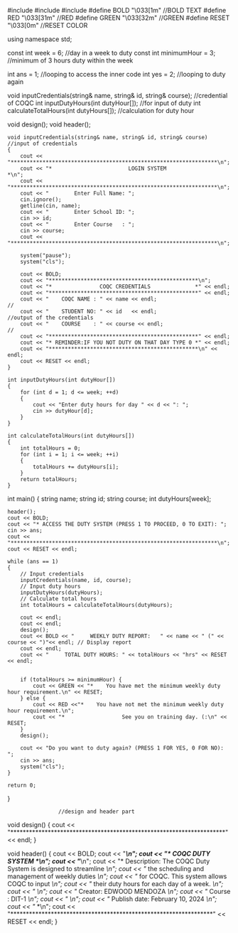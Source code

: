 #include <iostream>
#include <string>
#include <iomanip>
#define BOLD    "\033[1m"  //BOLD TEXT
#define RED     "\033[31m" //RED
#define GREEN   "\033[32m" //GREEN
#define RESET   "\033[0m"  //RESET COLOR

using namespace std;

const int week = 6;         //day in a week to duty
const int minimumHour = 3;  //minimum of 3 hours duty within the week

int ans = 1; //looping to access the inner code
int yes = 2; //looping to duty again

void inputCredentials(string& name, string& id, string& course); //credential of COQC
int inputDutyHours(int dutyHour[]);                             //for input of duty
int calculateTotalHours(int dutyHours[]);                        //calculation for duty hour

void design();
void header();

    void inputCredentials(string& name, string& id, string& course) //input of credentials
    {
        cout << "*****************************************************************\n";
        cout << "*                        LOGIN SYSTEM                           *\n";
        cout << "*****************************************************************\n";
        cout << "        Enter Full Name: ";
        cin.ignore();
        getline(cin, name);
        cout << "        Enter School ID: ";
        cin >> id;
        cout << "        Enter Course   : ";
        cin >> course;
        cout << "*****************************************************************\n";

        system("pause");
        system("cls");

        cout << BOLD;
        cout << "***********************************************\n";
        cout << "*               COQC CREDENTIALS              *" << endl;
        cout << "***********************************************" << endl;
        cout << "    COQC NAME : " << name << endl;                         //
        cout << "    STUDENT NO: " << id   << endl;                         //output of the credentials
        cout << "    COURSE    : " << course << endl;                       //
        cout << "***********************************************" << endl;
        cout << "* REMINDER:IF YOU NOT DUTY ON THAT DAY TYPE 0 *" << endl;
        cout << "***********************************************\n" << endl;
        cout << RESET << endl;
    }

    int inputDutyHours(int dutyHour[])
    {
        for (int d = 1; d <= week; ++d)
        {
            cout << "Enter duty hours for day " << d << ": ";
            cin >> dutyHour[d];
        }
    }

    int calculateTotalHours(int dutyHours[])
    {
        int totalHours = 0;
        for (int i = 1; i <= week; ++i)
        {
            totalHours += dutyHours[i];
        }
        return totalHours;
    }



int main() {
    string name;
    string id;
    string course;
    int dutyHours[week];

    header();
    cout << BOLD;
    cout << "* ACCESS THE DUTY SYSTEM (PRESS 1 TO PROCEED, 0 TO EXIT): ";
    cin >> ans;
    cout << "*****************************************************************\n";
    cout << RESET << endl;

    while (ans == 1)
    {
        // Input credentials
        inputCredentials(name, id, course);
        // Input duty hours
        inputDutyHours(dutyHours);
        // Calculate total hours
        int totalHours = calculateTotalHours(dutyHours);

        cout << endl;
        cout << endl;
        design();
        cout << BOLD << "     WEEKLY DUTY REPORT:   " << name << " (" << course << ")"<< endl; // Display report
        cout << endl;
        cout << "     TOTAL DUTY HOURS: " << totalHours << "hrs" << RESET << endl;


        if (totalHours >= minimumHour) {
            cout << GREEN << "*    You have met the minimum weekly duty hour requirement.\n" << RESET;
        } else {
            cout << RED <<"*    You have not met the minimum weekly duty hour requirement.\n";
            cout << "*                  See you on training day. (:\n" << RESET;
        }
        design();

        cout << "Do you want to duty again? (PRESS 1 FOR YES, 0 FOR NO): ";
        cin >> ans;
        system("cls");
    }

    return 0;


}

                    //design and header part
void design() {
    cout << "*********************************************************************" << endl;
}

void header() {
    cout << BOLD;
    cout << "*****************************************************************\n";
    cout << "*                      COQC DUTY SYSTEM                         *\n";
    cout << "*****************************************************************\n";
    cout << "*  Description: The COQC Duty System is designed to streamline  *\n";
    cout << "*               the scheduling and management of weekly duties  *\n";
    cout << "*               for COQC. This system allows COQC to input      *\n";
    cout << "*               their duty hours for each day of a week.        *\n";
    cout << "*                                                               *\n";
    cout << "*  Creator: EDWOOD MENDOZA                                      *\n";
    cout << "*  Course : DIT-1                                               *\n";
    cout << "*                                                               *\n";
    cout << "*  Publish date: February 10, 2024                              *\n";
    cout << "*                                                               *\n";
    cout << "*****************************************************************" << RESET << endl;
}

